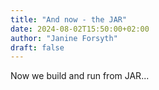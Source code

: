 ```yaml
---
title: "And now - the JAR"
date: 2024-08-02T15:50:00+02:00
author: "Janine Forsyth"
draft: false
---
```


<p>Now we build and run from JAR...</p>